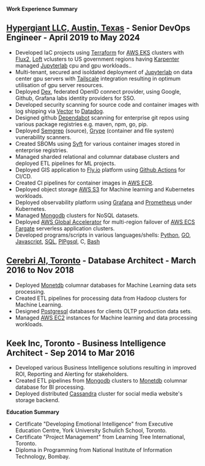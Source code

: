 **Work Experience Summary**

[Hypergiant LLC, Austin, Texas](https://www.hypergiant.com) - Senior DevOps Engineer - April 2019 to May 2024
---
* Developed IaC projects using [Terraform](https://www.terraform.io) for [AWS EKS](https://aws.amazon.com/eks) clusters with [Flux2](https://fluxcd.io), [Loft](https://loft.sh) vclusters to US government regions having [Karpenter](https://karpenter.sh) managed [Jupyterlab](https://jupyter.org) cpu and gpu workloads..
* Multi-tenant, secured and isoldated deployment of [Jupyterlab](https://jupyter.org) on data center gpu servers with [Tailscale](https://tailscale.com) integration resulting in optimum utilisation of gpu server resources.
* Deployed [Dex](https://dexidp.io), federated OpenID connect provider, using Google, Github, Grafana labs identity providers for SSO.
* Developed security scanning for source code and container images with log shipping via [Vector](https://vector.dev) to [Datadog](https://www.datadoghq.com).
* Designed github [Dependabot](https://docs.github.com/en/code-security/getting-started/dependabot-quickstart-guide) scanning for enterprise git repos using various package registries e.g. maven, npm, go, pip.
* Deployed [Semgrep](https://semgrep.dev) (source), [Grype](https://github.com/anchore/grype) (container and file system) vunerability scanners.
* Created SBOMs using [Syft](https://github.com/anchore/syft) for various container images stored in enterprise registries.
* Managed sharded relational and columnar database clusters and deployed ETL pipelines for ML projects.
* Deployed GIS application to [Fly.io](https://fly.io) platform using [Github Actions](https://github.com/features/actions) for CI/CD.
* Created CI pipelines for container images in [AWS ECR](https://aws.amazon.com/ecr).
* Deployed object storage [AWS S3](https://aws.amazon.com/s3) for Machine learning and Kubernetes workloads.
* Deployed observability platform using [Grafana](https://grafana.com) and [Prometheus](https://prometheus.io) under Kubernetes.
* Managed [Mongodb](https://www.mongodb.com) clusters for NoSQL datasets.
* Deployed [AWS Global Accelerator](https://aws.amazon.com/global-accelerator/) for multi-region failover of [AWS ECS Fargate](https://docs.aws.amazon.com/AmazonECS/latest/developerguide/AWS_Fargate.html) serverless application clusters.
* Developed programs/scripts in various languages/shells: [Python](https://www.python.org), [GO](https://go.dev), [Javascript](https://www.javascript.com), [SQL](https://www.postgresql.org/docs/current/sql.html), [PlPgsql](https://www.postgresql.org/docs/current/plpgsql.html), C, [Bash](https://www.gnu.org/software/bash)

[Cerebri AI, Toronto](https://www.cerebriai.com) - Database Architect - March 2016 to Nov 2018
---
* Deployed [Monetdb](https://www.monetdb.org) columnar databases for Machine Learning data sets processing.
* Created ETL pipelines for processing data from Hadoop clusters for Machine Learning.
* Designed [Postgresql](https://www.postgresql.org) databases for clients OLTP production data sets.
* Managed [AWS EC2](https://aws.amazon.com/ec2) instances for Machine learning and data processing workloads.

Keek Inc, Toronto - Business Intelligence Architect - Sep 2014 to Mar 2016
---
* Developed various Business Intelligence solutions resulting in improved ROI, Reporting and Alerting for stakeholders.
* Created ETL pipelines from [Mongodb](https://www.mongodb.com) clusters to [Monetdb](https://www.monetdb.org) columnar database for BI processing.
* Deployed distributed [Cassandra](https://cassandra.apache.org) cluster for social media website's storage backend.


**Education Summary**
* Certificate "Developing Emotional Intelligence" from Executive Education Centre, York University Schulich School, Toronto.
* Certificate "Project Management" from Learning Tree International, Toronto.
* Diploma in Programming from National Institute of Information Technology, Bombay.
